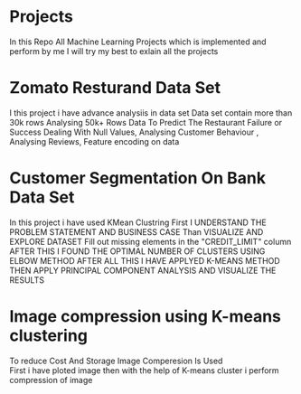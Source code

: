 # Projects
In this Repo All Machine Learning Projects which is implemented and perform by me 
I will try my best to exlain all the projects 

# Zomato Resturand Data Set
I this project i have advance analysiis in data set
Data set contain more than 30k rows
Analysing 50k+ Rows Data To Predict The Restaurant Failure or Success 
Dealing With Null Values, Analysing Customer Behaviour , Analysing Reviews, Feature encoding on data 

# Customer Segmentation On Bank Data Set 
In this project i have used KMean Clustring 
First I UNDERSTAND THE PROBLEM STATEMENT AND BUSINESS CASE 
Than VISUALIZE AND EXPLORE DATASET
Fill out missing elements in the "CREDIT_LIMIT" column AFTER THIS
I FOUND THE OPTIMAL NUMBER OF CLUSTERS USING ELBOW METHOD
AFTER ALL THIS I HAVE APPLYED K-MEANS METHOD
THEN APPLY PRINCIPAL COMPONENT ANALYSIS AND VISUALIZE THE RESULTS


# Image compression using K-means clustering 
To reduce Cost And Storage Image Comperesion Is Used  
First i have ploted image then with the help of K-means cluster i perform compression of image
